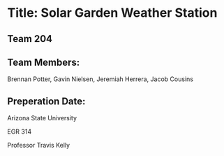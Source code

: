 # Title: Solar Garden Weather Station

## Team 204

## Team Members:

Brennan Potter, Gavin Nielsen, Jeremiah Herrera, Jacob Cousins

## Preperation Date:

Arizona State University

EGR 314

Professor Travis Kelly
